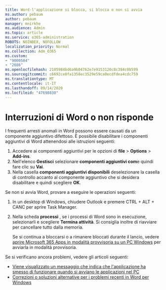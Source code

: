 ```yaml
---
title: Word-l'applicazione si blocca, si blocca o non si avvia
ms.author: pebaum
author: pebaum
manager: mnirkhe
ms.audience: Admin
ms.topic: article
ms.service: o365-administration
ROBOTS: NOINDEX, NOFOLLOW
localization_priority: Normal
ms.collection: Adm_O365
ms.custom:
- "9000584"
- "2686"
ms.openlocfilehash: 2105984bd6a9b04762e7e9153120c8c394c0b599
ms.sourcegitcommit: c6692ce0fa1358ec3529e59ca0ecdfdea4cdc759
ms.translationtype: MT
ms.contentlocale: it-IT
ms.lasthandoff: 09/14/2020
ms.locfileid: "47698830"
---
```

# <a name="word-crashes-or-doesnt-respond"></a>Interruzioni di Word o non risponde

I frequenti arresti anomali in Word possono essere causati da un componente aggiuntivo difettoso. È possibile disabilitare i componenti aggiuntivi di Word attenendosi alle istruzioni seguenti:

1. Accedere ai componenti aggiuntivi per le opzioni di **file**  >  **Options**  >  **Add-ins**.
2. Nell'elenco **Gestisci** selezionare **componenti aggiuntivi com**e quindi fare clic su **Vai**.
3. Nella casella **componenti aggiuntivi disponibili** deselezionare la casella di controllo accanto al componente aggiuntivo che si desidera disabilitare e quindi scegliere **OK**.

Se non si avvia Word, provare a eseguire le operazioni seguenti:

1.   In un desktop di Windows, chiudere Outlook e premere CTRL + ALT + CANC per aprire Task Manager. 
2. Nella scheda **processi** , se i processi di Word sono in esecuzione, selezionarli e scegliere **Termina attività**. Si consiglia inoltre di riavviare per cancellare tutto dalla memoria.

    Se si continua a bloccarsi o a rimanere bloccati durante il lancio, vedere [aprire Microsoft 365 Apps in modalità provvisoria su un PC Windows](https://support.office.com/article/Open-Office-apps-in-safe-mode-on-a-Windows-PC-dedf944a-5f4b-4afb-a453-528af4f7ac72) per avviarla in modalità provvisoria.

Se si verificano ancora problemi, vedere gli articoli seguenti: 
- [Viene visualizzato un messaggio che indica che l'applicazione ha smesso di funzionare quando si avviano le applicazioni nel PC](https://support.office.com/article/52bd7985-4e99-4a35-84c8-2d9b8301a2fa)
- [Correzioni o soluzioni alternative per i problemi recenti in Word per Windows](https://support.office.com/article/bf6bf17c-2807-4871-83ce-e337ae8f0b86)